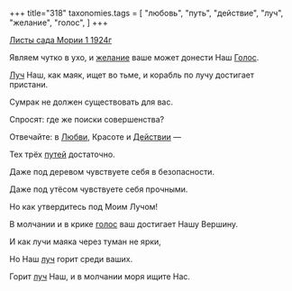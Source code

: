 +++
title="318"
taxonomies.tags = [
 "любовь",
 "путь",
 "действие",
 "луч",
 "желание",
 "голос",
]
+++

[Листы сада Мории 1 1924г](/agni/1924)

Являем чутко в ухо, и [желание](/tags/желание) ваше может донести Наш [Голос](/tags/голос).   

[Луч](/tags/луч) Наш, как маяк, ищет во тьме, и корабль по лучу достигает пристани.   

Сумрак не должен существовать для вас.   

Спросят: где же поиски совершенства?   

Отвечайте: в [Любви](/tags/любовь), Красоте и [Действии](/tags/действие) —    

Тех трёх [путей](/tags/путь) достаточно.   

Даже под деревом чувствуете себя в безопасности.   

Даже под утёсом чувствуете себя прочными.   

Но как утвердитесь под Моим Лучом!   

В молчании и в крике [голос](/tags/голос) ваш достигает Нашу Вершину.   

И как лучи маяка через туман не ярки,   

Но Наш [луч](/tags/луч) горит среди ваших.   

Горит [луч](/tags/луч) Наш, и в молчании моря ищите Нас.   

